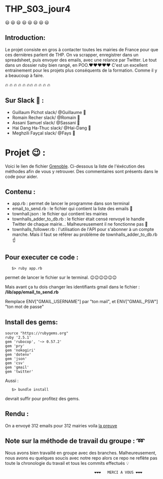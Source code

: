 # THP_S03_jour4

:smiley: :smiley: :smiley: :smiley: :smiley: :smiley: :smiley: :smiley: 

## Introduction:

Le projet consiste en gros à contacter toutes les mairies de France pour que ces dernières parlent de THP. On va scrapper, enregistrer dans un spreadsheet, puis envoyer des emails, avec une relance par Twitter. Le tout dans un dossier ruby bien rangé, en POO.❤️❤️❤️❤️❤️
C'est un excellent entrainement pour les projets plus conséquents de la formation. Comme il y a beaucoup à faire.

:fire: :fire: :fire: :fire: :fire: :fire::fire: :fire: :fire: :fire: :fire:

## Sur Slack :tea: :

* Guillaum Pichot   slack/  @Guillaume :tropical_fish:
* Romain Recher     slack/  @Romain :whale2:
* Assani Samuel     slack/  @Sassani :tiger2:
* Hai Dang Ha-Thuc  slack/  @Hai-Dang :leopard:
* Meghzili Fayçal   slack/  @Fays :dolphin:

                   
                    
# Projet :wink: :
 Voici le lien de fichier  [Grenoble](https://github.com/RomainRec/Jour4Semaine3).
 Ci-dessous la liste de l'éxécution des méthodes afin de vous y retrouver. 
 Des commentaires sont présents dans le code pour aider.


## Contenu :
*  app.rb :    permet de lancer le programme dans son terminal
*  email_to_send.rb :   le fichier qui contient la liste des emails :email:
*  townhall.json  :  le fichier qui contient les mairies
*  townhalls_adder_to_db.rb : le fichier était censé renvoyé le handle Twitter de chaque mairie... Malheureusement il ne fonctionne pas :grimacing:
*  townhalls_follower.rb : l'utilisation de l'API pour s'abonner à un compte marche. Mais il faut se référer au problème de townhalls_adder_to_db.rb :point_up:


## Pour executer ce code :

```
   $> ruby app.rb
```

permet de lancer le fichier sur le terminal.
:wink::wink::wink::wink::wink::wink:

Mais avant ça tu dois changer les identifiants gmail dans le fichier : 
**/lib/app/email_to_send.rb**

Remplace ENV["GMAIL_USERNAME"] par "ton mail", et ENV["GMAIL_PSW"] "ton mot de passe"






## Install des gems:

```
source "https://rubygems.org"
ruby '2.5.1'
gem 'rubocop', '~> 0.57.2'
gem 'pry'
gem 'nokogiri'
gem 'dotenv'
gem 'json'
gem 'csv'
gem 'gmail'
gem 'twitter'
```


Aussi :
```
   $> bundle install
```

devrait suffir pour profitez des gems.


## Rendu :
On a envoyé 312 emails pour 312 mairies voila [la preuve](https://files.slack.com/files-pri/T3W8B88JW-FDGMC32HX/screen_shot_2018-10-18_at_18.46.50.png)

## Note sur la méthode de travail du groupe : :loop:
Nous avons bien travaillé en groupe avec des branches.
Malheureusement, nous avons eu quelques soucis avec notre repo alors ce repo ne reflète pas toute la chronologie du travail et tous les commits effectués :bulb:


                                             ❤️❤️❤️   MERCI A VOUS ❤️❤️❤️
